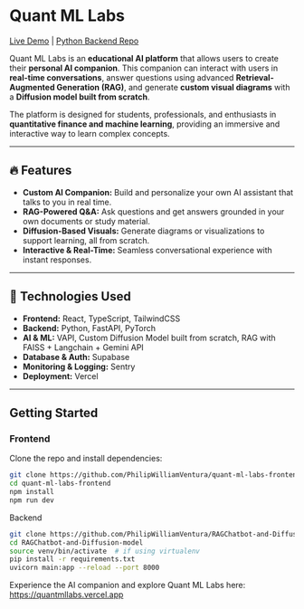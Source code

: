 # Quant ML Labs

[Live Demo](https://quantmllabs.vercel.app) | [Python Backend Repo](https://github.com/PhilipWilliamVentura/RAGChatbot-and-Diffusion-model)

Quant ML Labs is an **educational AI platform** that allows users to create their **personal AI companion**. This companion can interact with users in **real-time conversations**, answer questions using advanced **Retrieval-Augmented Generation (RAG)**, and generate **custom visual diagrams** with a **Diffusion model built from scratch**.

The platform is designed for students, professionals, and enthusiasts in **quantitative finance and machine learning**, providing an immersive and interactive way to learn complex concepts.

---

## 🔥 Features

- **Custom AI Companion:** Build and personalize your own AI assistant that talks to you in real time.
- **RAG-Powered Q&A:** Ask questions and get answers grounded in your own documents or study material.
- **Diffusion-Based Visuals:** Generate diagrams or visualizations to support learning, all from scratch.
- **Interactive & Real-Time:** Seamless conversational experience with instant responses.

---

## 📌 Technologies Used

- **Frontend:** React, TypeScript, TailwindCSS
- **Backend:** Python, FastAPI, PyTorch
- **AI & ML:** VAPI, Custom Diffusion Model built from scratch, RAG with FAISS + Langchain + Gemini API
- **Database & Auth:** Supabase
- **Monitoring & Logging:** Sentry
- **Deployment:** Vercel

---

## Getting Started

### Frontend

Clone the repo and install dependencies:

```bash
git clone https://github.com/PhilipWilliamVentura/quant-ml-labs-frontend.git
cd quant-ml-labs-frontend
npm install
npm run dev
```

Backend

```bash
git clone https://github.com/PhilipWilliamVentura/RAGChatbot-and-Diffusion-model.git
cd RAGChatbot-and-Diffusion-model
source venv/bin/activate  # if using virtualenv
pip install -r requirements.txt
uvicorn main:app --reload --port 8000
```

Experience the AI companion and explore Quant ML Labs here: https://quantmllabs.vercel.app

